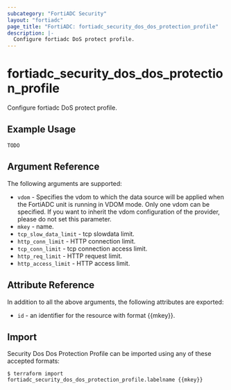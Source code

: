 ```yaml
---
subcategory: "FortiADC Security"
layout: "fortiadc"
page_title: "FortiADC: fortiadc_security_dos_dos_protection_profile"
description: |-
  Configure fortiadc DoS protect profile.
---
```


# fortiadc_security_dos_dos_protection_profile
Configure fortiadc DoS protect profile.

## Example Usage
```hcl
TODO
```

## Argument Reference

The following arguments are supported:

* `vdom` - Specifies the vdom to which the data source will be applied when the FortiADC unit is running in VDOM mode. Only one vdom can be specified. If you want to inherit the vdom configuration of the provider, please do not set this parameter.
* `mkey` - name.
* `tcp_slow_data_limit` - tcp slowdata limit. 
* `http_conn_limit` - HTTP connection limit. 
* `tcp_conn_limit` - tcp connection access limit. 
* `http_req_limit` - HTTP request limit. 
* `http_access_limit` - HTTP access limit. 

## Attribute Reference

In addition to all the above arguments, the following attributes are exported:
* `id` - an identifier for the resource with format {{mkey}}.

## Import
 Security Dos Dos Protection Profile can be imported using any of these accepted formats:
```
$ terraform import fortiadc_security_dos_dos_protection_profile.labelname {{mkey}}
```
